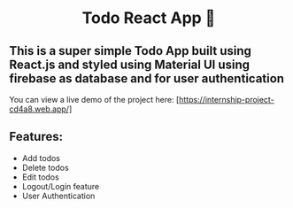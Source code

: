 <h1 align="center">Todo React App  📝</h1>  

## This is a super simple Todo App built using React.js and styled using Material UI using firebase as database and for user authentication

You can view a live demo of the project here: [https://internship-project-cd4a8.web.app/]

## Features:

- Add todos
- Delete todos
- Edit todos
- Logout/Login feature
- User Authentication

